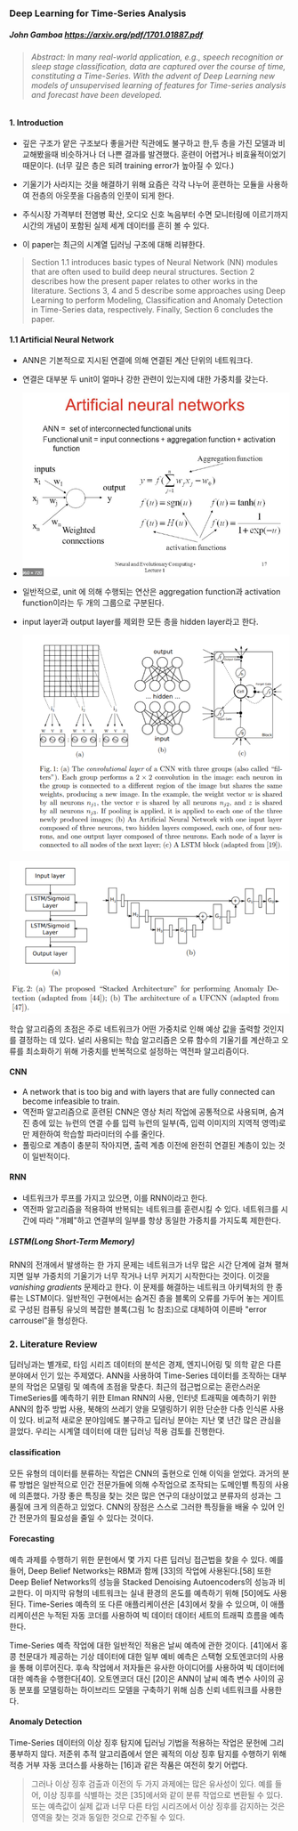 ### Deep Learning for Time-Series Analysis

##### John Gamboa https://arxiv.org/pdf/1701.01887.pdf

> ###### Abstract: In many real-world application, e.g., speech recognition or sleep stage classification, data are captured over the course of time, constituting a Time-Series. With the advent of Deep Learning new models of unsupervised learning of features for Time-series analysis and forecast have been developed.





#### 1. Introduction

- 깊은 구조가 얕은 구조보다 좋을거란 직관에도 불구하고 한,두 층을 가진 모델과 비교해봤을때 비슷하거나 더 나쁜 결과를 발견했다. 훈련이 어렵거나 비효율적이었기 때문이다. (너무 깊은 층은  되려 training error가 높아질 수 있다.)

- 기울기가 사라지는 것을 해결하기 위해 요즘은  각각 나누어 훈련하는 모듈을 사용하여 전층의 아웃풋을 다음층의 인풋이 되게 한다.

- 주식시장 가격부터 전염병 확산, 오디오 신호 녹음부터 수면 모니터링에 이르기까지  시간의 개념이 포함된 실제 세계 데이터를 흔히 볼 수 있다.
- 이 paper는 최근의 시계열 딥러닝 구조에 대해 리뷰한다. 

> Section 1.1 introduces basic types of Neural Network (NN) modules that are often used to build deep neural structures. Section 2 describes how the present paper relates to other works in the literature. Sections 3, 4 and 5 describe some approaches using Deep Learning to perform Modeling, Classification and Anomaly Detection in Time-Series data, respectively. Finally, Section 6 concludes the paper.



#### 1.1 Artificial Neural Network

- ANN은 기본적으로 지시된 연결에 의해 연결된 계산 단위의 네트워크다.

- 연결은 대부분 두 unit이 얼마나 강한 관련이 있는지에 대한 가중치를 갖는다. 

- <img src="./image/function.png" alt="function" style="zoom:67%;" />

- 일반적으로, unit 에 의해 수행되는 연산은 aggregation function과 activation function이라는 두 개의 그룹으로 구분된다.

- input layer과 output layer를 제외한 모든 층을 hidden layer라고 한다.

  <img src="./image/ann.png" alt="ann" style="zoom: 67%;" />

<img src="./image/ann2.png" alt="ann2" style="zoom:67%;" />



학습 알고리즘의 초점은 주로 네트워크가 어떤 가중치로 인해 예상 값을 출력할 것인지를 결정하는 데 있다. 널리 사용되는 학습 알고리즘은 오류 함수의 기울기를 계산하고 오류를 최소화하기 위해 가중치를 반복적으로 설정하는 역전파 알고리즘이다.



#### CNN

- A network that is too big and with layers that are fully connected can become infeasible to train.
- 역전파 알고리즘으로 훈련된 CNN은 영상 처리 작업에 공통적으로 사용되며, 숨겨진 층에 있는 뉴런의 연결 수를 입력 뉴런의 일부(즉, 입력 이미지의 지역적 영역)로만 제한하여 학습할 파라미터의 수를 줄인다.
- 풀링으로 계층이 충분히 작아지면, 출력 계층 이전에 완전히 연결된 계층이 있는 것이 일반적이다.



#### RNN

- 네트워크가 루프를 가지고 있으면, 이를 RNN이라고 한다.
- 역전파 알고리즘을 적용하여 반복되는 네트워크를 훈련시킬 수 있다. 네트워크를 시간에 따라 "개폐"하고 연결부의 일부를 항상 동일한 가중치를 가지도록 제한한다.

##### LSTM(Long Short-Term Memory)

RNN의 전개에서 발생하는 한 가지 문제는 네트워크가 너무 많은 시간 단계에 걸쳐 펼쳐지면 일부 가중치의 기울기가 너무 작거나 너무 커지기 시작한다는 것이다. 이것을 *vanishing gradients* 문제라고 한다. 이 문제를 해결하는 네트워크 아키텍처의 한 종류는 LSTM이다. 일반적인 구현에서는 숨겨진 층을 블록의 오류를 가두어 놓는 게이트로 구성된 컴퓨팅 유닛의 복잡한 블록(그림 1c 참조)으로 대체하여 이른바 "error carrousel"을 형성한다.



### 2. Literature Review

딥러닝과는 별개로, 타임 시리즈 데이터의 분석은 경제, 엔지니어링 및 의학 같은 다른 분야에서 인기 있는 주제였다. ANN을 사용하여 Time-Series 데이터를 조작하는 대부분의 작업은 모델링 및 예측에 초점을 맞춘다. 최근의 접근법으로는 혼란스러운 TimeSeries를 예측하기 위한 Elman RNN의 사용, 인터넷 트래픽을 예측하기 위한 ANN의 합주 방법 사용, 북해의 쓰레기 양을 모델링하기 위한 단순한 다층 인식론 사용이 있다. 비교적 새로운 분야임에도 불구하고 딥러닝 분야는 지난 몇 년간 많은 관심을 끌었다.  우리는 시계열 데이터에 대한 딥러닝 적용 검토를 진행한다.

#### classification

모든 유형의 데이터를 분류하는 작업은 CNN의 출현으로 인해 이익을 얻었다. 과거의 분류 방법은 일반적으로 인간 전문가들에 의해 수작업으로 조작되는 도메인별 특징의 사용에 의존했다. 가장 좋은 특징을 찾는 것은 많은 연구의 대상이었고 분류자의 성과는 그 품질에 크게 의존하고 있었다. CNN의 장점은 스스로 그러한 특징들을 배울 수 있어 인간 전문가의 필요성을 줄일 수 있다는 것이다.

 

#### Forecasting

예측 과제를 수행하기 위한 문헌에서 몇 가지 다른 딥러닝 접근법을 찾을 수 있다. 예를 들어, Deep Belief Networks는 RBM과 함께 [33]의 작업에 사용된다.[58] 또한 Deep Belief Networks의 성능을 Stacked Denoising Autoencoders의 성능과 비교한다. 이 마지막 유형의 네트워크는 실내 환경의 온도를 예측하기 위해 [50]에도 사용된다. Time-Series 예측의 또 다른 애플리케이션은 [43]에서 찾을 수 있으며, 이 애플리케이션은 누적된 자동 코더를 사용하여 빅 데이터 데이터 세트의 트래픽 흐름을 예측한다.

Time-Series 예측 작업에 대한 일반적인 적용은 날씨 예측에 관한 것이다. [41]에서 홍콩 천문대가 제공하는 기상 데이터에 대한 일부 예비 예측은 스택형 오토엔코더의 사용을 통해 이루어진다. 후속 작업에서 저자들은 유사한 아이디어를 사용하여 빅 데이터에 대한 예측을 수행한다[40]. 오토엔코더 대신 [20]은 ANN이 날씨 예측 변수 사이의 공동 분포를 모델링하는 하이브리드 모델을 구축하기 위해 심층 신뢰 네트워크를 사용한다.



#### Anomaly Detection

Time-Series 데이터의 이상 징후 탐지에 딥러닝 기법을 적용하는 작업은 문헌에 그리 풍부하지 않다. 저준위 추적 알고리즘에서 얻은 궤적의 이상 징후 탐지를 수행하기 위해 적층 거부 자동 코더스를 사용하는 [16]과 같은 작품은 여전히 찾기 어렵다.



> 그러나 이상 징후 검출과 이전의 두 가지 과제에는 많은 유사성이 있다. 예를 들어, 이상 징후를 식별하는 것은 [35]에서와 같이 분류 작업으로 변환될 수 있다. 또는 예측값이 실제 값과 너무 다른 타임 시리즈에서 이상 징후를 감지하는 것은 영역을 찾는 것과 동일한 것으로 간주될 수 있다.

